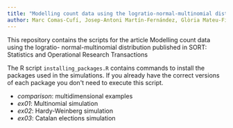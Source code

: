 ```yaml
---
title: "Modelling count data using the logratio-normal-multinomial distribution"
author: Marc Comas-Cufí, Josep-Antoni Martín-Fernández, Glòria Mateu-Figueras, Javier Palarea-Albaladejo
---
```


This repository contains the scripts for the article Modelling count data using the logratio- normal-multinomial distribution published in SORT: Statistics and Operational Research Transactions

The R script `installing_packages.R` contains commands to install the packages used in the simulations. If you already have the correct versions of each package you don't need to execute this script.

* _comparison_: multidimensional examples
* _ex01_: Multinomial simulation
* _ex02_: Hardy-Weinberg simulation
* _ex03_: Catalan elections simulation
